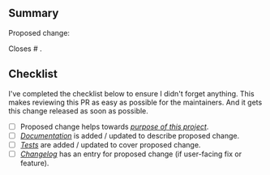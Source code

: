 ## Summary

Proposed change:

<!--
	Please replace this with a human-friendly description of your proposed change.
	* If you have multiple changes, try to split them into separate PRs.
	* If this change closes an issue, please write "Closes #{number}".
-->

Closes # .


## Checklist

I've completed the checklist below to ensure I didn't forget anything. This makes reviewing this PR as easy as possible for the maintainers. And it gets this change released as soon as possible.

* [ ] Proposed change helps towards [*purpose of this project*](https://github.com/gunjam/govjucks/blob/master/CONTRIBUTING.md#purpose).
* [ ] [*Documentation*](https://github.com/gunjam/govjucks/tree/master/docs/) is added / updated to describe proposed change.
* [ ] [*Tests*](https://github.com/gunjam/govjucks/tree/master/tests) are added / updated to cover proposed change.
* [ ] [*Changelog*](https://github.com/gunjam/govjucks/blob/master/CHANGELOG.md) has an entry for proposed change (if user-facing fix or feature).

<!-- Tick of items by replacing `[ ]` by `[x]` -->
